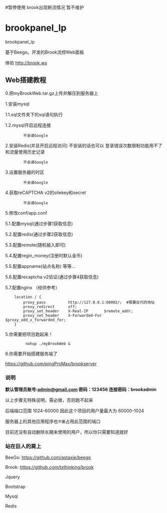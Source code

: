 #暂停使用 brook出现断流情况  暂不维护

# brookpanel_lp
brookpanel_lp

基于Beego。开发的Brook流控Web面板

体验 http://brook.ws

## Web搭建教程
0.把myBrookWeb.tar.gz上传并解压到服务器上

1.安装mysql

1.1.sql文件夹下的sql语句执行

1.2.mysql开启远程连接

```linux
		不会请Google
```

2.安装Redis(并且开启远程访问) 不安装的话也可以 登录错误次数限制功能用不了和流量使用历史记录

```linux
		不会请Google
```

3.设置服务器的时区

```linux
		不会请Google
```

4.获取reCAPTCHA v2的sitekey和secret

```linux
		不会请Google
```

5.修改conf/app.conf

5.1.配置mysql(通过步骤1获取信息)

5.2.配置redis(通过步骤2获取信息)

5.3.配置remote(随机输入即可)

5.4.配置regin_money(注册时默认金币)

5.5.配置appname(站点名称) 等等...

5.6.配置recaptcha v2验证(通过步骤4获取信息)

5.7.配置nginx （经供参考）

```nginx
	location / {
        proxy_pass          http://127.0.0.1:60002/;  #需要反代的地址
        proxy_redirect      off;
        proxy_set_header    X-Real-IP       $remote_addr;
        proxy_set_header    X-Forwarded-For $proxy_add_x_forwarded_for;
    }
```

5.你需要把项目跑起来！
```linux
		 nohup ./myBrookWeb &
```

6.你需要开始搭建服务端了

https://github.com/pingProMax/brookserver

### 说明

**默认管理员账号:admin@gmail.com 密码：123456 连接密码：brookadmin**


以上步骤无特殊说明，需必做，否则跑不起来

后端端口范围 1024-60000 因此这个项目的用户量最大为 60000-1024

服务器上的其他应用程序也`不要`占用此范围的端口

目前还没有自动删除长期未使用的用户，所以你只需要知道就好


### 站在巨人的肩上

BeeGo: https://github.com/astaxie/beego

Brook: https://github.com/txthinking/brook

Jquery

Bootstrap

Mysql

Redis

